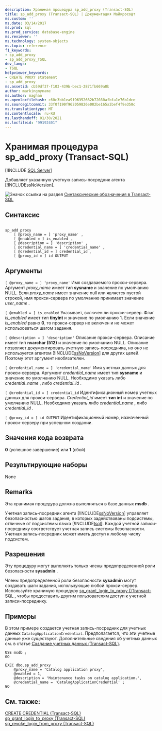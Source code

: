```yaml
---
description: Хранимая процедура sp_add_proxy (Transact-SQL)
title: sp_add_proxy (Transact-SQL) | Документация Майкрософт
ms.custom: ''
ms.date: 03/14/2017
ms.prod: sql
ms.prod_service: database-engine
ms.reviewer: ''
ms.technology: system-objects
ms.topic: reference
f1_keywords:
- sp_add_proxy
- sp_add_proxy_TSQL
dev_langs:
- TSQL
helpviewer_keywords:
- CREATE PROXY statement
- sp_add_proxy
ms.assetid: cb59df37-f103-439b-bec1-2871fb669a8b
author: markingmyname
ms.author: maghan
ms.openlocfilehash: c60c3bb1ea9f96352662b72080afbfa1e76b1dce
ms.sourcegitcommit: 33f0f190f962059826e002be165a2bef4f9e350c
ms.translationtype: MT
ms.contentlocale: ru-RU
ms.lasthandoff: 01/30/2021
ms.locfileid: "99192401"
---
```

# <a name="sp_add_proxy-transact-sql"></a>Хранимая процедура sp_add_proxy (Transact-SQL)
[!INCLUDE [SQL Server](../../includes/applies-to-version/sqlserver.md)]

  Добавляет указанную учетную запись-посредник агента [!INCLUDE[ssNoVersion](../../includes/ssnoversion-md.md)].  
  
 ![Значок ссылки на раздел](../../database-engine/configure-windows/media/topic-link.gif "Значок ссылки на раздел") [Синтаксические обозначения в Transact-SQL](../../t-sql/language-elements/transact-sql-syntax-conventions-transact-sql.md)  
  
## <a name="syntax"></a>Синтаксис  
  
```  
  
sp_add_proxy  
    [ @proxy_name = ] 'proxy_name' ,  
    [ @enabled = ] is_enabled ,  
    [ @description = ] 'description' ,  
    [ @credential_name = ] 'credential_name' ,  
    [ @credential_id = ] credential_id ,  
    [ @proxy_id = ] id OUTPUT   
```  
  
## <a name="arguments"></a>Аргументы  
`[ @proxy_name = ] 'proxy_name'` Имя создаваемого прокси-сервера. Аргумент *proxy_name* имеет тип **sysname** и значение по умолчанию NULL. Если *proxy_name* имеет значение null или является пустой строкой, имя прокси-сервера по умолчанию принимает значение *user_name* .  
  
`[ @enabled = ] is_enabled` Указывает, включен ли прокси-сервер. Флаг *is_enabled* имеет тип **tinyint** и значение по умолчанию 1. Если значение *is_enabled* равно **0**, то прокси-сервер не включен и не может использоваться шагом задания.  
  
`[ @description = ] 'description'` Описание прокси-сервера. Описание имеет тип **nvarchar (512)** и значение по умолчанию NULL. Описание позволяет документировать учетную запись-посредника, но оно не используется агентом [!INCLUDE[ssNoVersion](../../includes/ssnoversion-md.md)] для других целей. Поэтому этот аргумент необязателен.  
  
`[ @credential_name = ] 'credential_name'` Имя учетных данных для прокси-сервера. Аргумент *credential_name* имеет тип **sysname** и значение по умолчанию NULL. Необходимо указать либо *credential_name* , либо *credential_id* .  
  
`[ @credential_id = ] credential_id` Идентификационный номер учетных данных для прокси-сервера. *Credential_id* имеет **тип int** и значение по умолчанию NULL. Необходимо указать либо *credential_name* , либо *credential_id* .  
  
`[ @proxy_id = ] id OUTPUT` Идентификационный номер, назначенный прокси-серверу при успешном создании.  
  
## <a name="return-code-values"></a>Значения кода возврата  
 **0** (успешное завершение) или **1** (сбой)  
  
## <a name="result-sets"></a>Результирующие наборы  
 None  
  
## <a name="remarks"></a>Remarks  
 Эта хранимая процедура должна выполняться в базе данных **msdb** .  
  
 Учетная запись-посредник агента [!INCLUDE[ssNoVersion](../../includes/ssnoversion-md.md)] управляет безопасностью шагов задания, в которых задействованы подсистемы, отличные от подсистемы языка [!INCLUDE[tsql](../../includes/tsql-md.md)]. Каждой учетной записи-посреднику соответствует учетная запись системы безопасности. Учетная запись-посредник может иметь доступ к любому числу подсистем.  
  
## <a name="permissions"></a>Разрешения  
 Эту процедуру могут выполнять только члены предопределенной роли безопасности **sysadmin** .  
  
 Члены предопределенной роли безопасности **sysadmin** могут создавать шаги задания, использующие любой прокси-сервер. Используйте хранимую процедуру [sp_grant_login_to_proxy &#40;&#41;Transact-SQL ](../../relational-databases/system-stored-procedures/sp-grant-login-to-proxy-transact-sql.md) , чтобы предоставить другим пользователям доступ к учетной записи-посреднику.  
  
## <a name="examples"></a>Примеры  
 В этом примере создается учетная запись-посредник для учетных данных `CatalogApplicationCredential`. Предполагается, что эти учетные данные уже существуют. Дополнительные сведения об учетных данных см. в статье [Создание учетных данных &#40;Transact-SQL&#41;](../../t-sql/statements/create-credential-transact-sql.md).  
  
```  
USE msdb ;  
GO  
  
EXEC dbo.sp_add_proxy  
    @proxy_name = 'Catalog application proxy',  
    @enabled = 1,  
    @description = 'Maintenance tasks on catalog application.',  
    @credential_name = 'CatalogApplicationCredential' ;  
GO  
```  
  
## <a name="see-also"></a>См. также:  
 [CREATE CREDENTIAL (Transact-SQL)](../../t-sql/statements/create-credential-transact-sql.md)   
 [sp_grant_login_to_proxy &#40;Transact-SQL&#41;](../../relational-databases/system-stored-procedures/sp-grant-login-to-proxy-transact-sql.md)   
 [sp_revoke_login_from_proxy &#40;Transact-SQL&#41;](../../relational-databases/system-stored-procedures/sp-revoke-login-from-proxy-transact-sql.md)  
  
  
